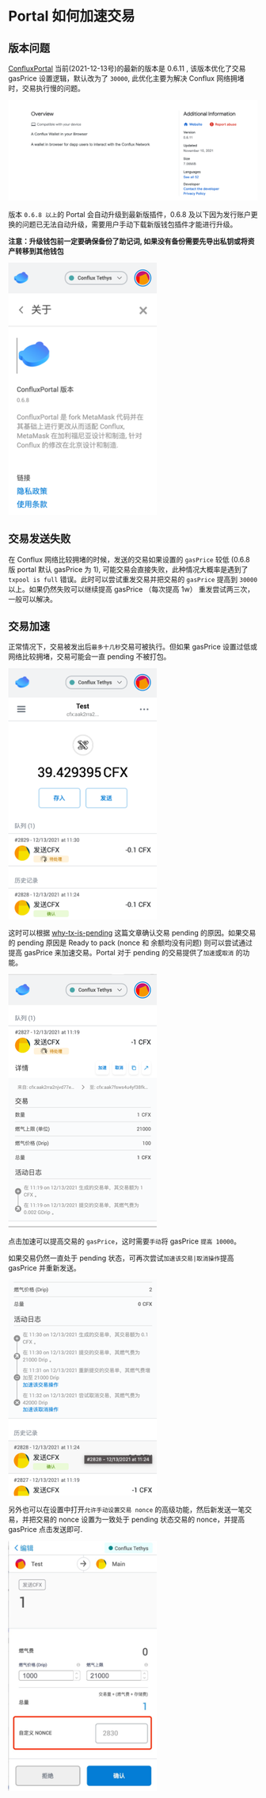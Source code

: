 # Portal 如何加速交易

## 版本问题

[ConfluxPortal](https://chrome.google.com/webstore/detail/confluxportal/bjiiiblnpkonoiegdlifcciokocjbhkd?utm_source=chrome-ntp-icon) 当前(2021-12-13号)的最新的版本是 0.6.11 , 该版本优化了交易 gasPrice 设置逻辑，默认改为了 `30000`, 此优化主要为解决 Conflux 网络拥堵时，交易执行慢的问题。

![](./image/portal/current-version-12.13.png)

版本 `0.6.8 以上`的 Portal 会自动升级到最新版插件，0.6.8 及以下因为发行账户更换的问题已无法自动升级，需要用户手动下载新版钱包插件才能进行升级。

**注意：升级钱包前一定要确保备份了助记词, 如果没有备份需要先导出私钥或将资产转移到其他钱包**

<img src="./image/portal/old-version.png" width="300px"/>

## 交易发送失败

在 Conflux 网络比较拥堵的时候，发送的交易如果设置的 `gasPrice` 较低 (0.6.8 版 portal 默认 gasPrice 为 1), 可能交易会直接失败，此种情况大概率是遇到了 `txpool is full` 错误。此时可以尝试重发交易并把交易的 `gasPrice` 提高到 `30000` 以上。如果仍然失败可以继续提高 gasPrice （每次提高 1w） 重发尝试两三次，一般可以解决。

## 交易加速

正常情况下，交易被发出后`最多十几秒`交易可被执行。但如果 gasPrice 设置过低或网络比较拥堵，交易可能会一直 pending 不被打包。

<img src="./image/portal/tx-pending-summary.png" width="300px"/>

这时可以根据 [why-tx-is-pending](./why-tx-is-pending.md) 这篇文章确认交易 pending 的原因。如果交易的 pending 原因是 Ready to pack (nonce 和 余额均没有问题) 则可以尝试通过提高 gasPrice 来加速交易。Portal 对于 pending 的交易提供了`加速`或`取消` 的功能。

<img src="./image/portal/tx-pending-accelerate.png" width="300px"/>

点击加速可以提高交易的 `gasPrice`，这时需要`手动`将 gasPrice `提高 10000`。

如果交易仍然一直处于 pending 状态，可再次尝试`加速该交易|取消操作`提高 gasPrice 并重新发送。

<img src="./image/portal/tx-accelerate-3.png" width="300px"/>

另外也可以在设置中打开`允许手动设置交易 nonce` 的高级功能，然后新发送一笔交易，并把交易的 nonce 设置为一致处于 pending 状态交易的 nonce，并提高 gasPrice 点击发送即可.

<img src="./image/portal/porta-custom-nonce.jpeg" width="300px"/>